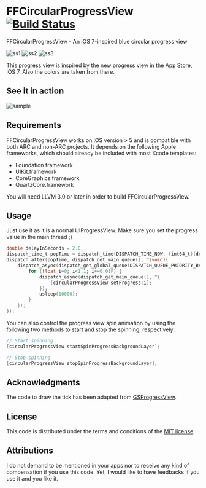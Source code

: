 FFCircularProgressView [![Build Status](https://travis-ci.org/elbryan/FFCircularProgressView.png?branch=master)](https://travis-ci.org/elbryan/FFCircularProgressView)
======================

FFCircularProgressView - An iOS 7-inspired blue circular progress view

![ss1](https://raw.github.com/elbryan/FFCircularProgressView/master/Media/ss1.png) ![ss2](https://raw.github.com/elbryan/FFCircularProgressView/master/Media/ss2.png) ![ss3](https://raw.github.com/elbryan/FFCircularProgressView/master/Media/ss3.png)

This progress view is inspired by the new progress view in the App Store, iOS 7. Also the colors are taken from there.

## See it in action

 ![sample](https://raw.github.com/elbryan/FFCircularProgressView/master/Media/sample.gif)

## Requirements

FFCircularProgressView works on iOS version > 5 and is compatible with both ARC and non-ARC projects. It depends on the following Apple frameworks, which should already be included with most Xcode templates:

* Foundation.framework
* UIKit.framework
* CoreGraphics.framework
* QuartzCore.framework

You will need LLVM 3.0 or later in order to build FFCircularProgressView.


## Usage

Just use it as it is a normal UIProgressView. Make sure you set the progress value in the main thread ;)

```objective-c
double delayInSeconds = 2.0;
dispatch_time_t popTime = dispatch_time(DISPATCH_TIME_NOW, (int64_t)(delayInSeconds * NSEC_PER_SEC));
dispatch_after(popTime, dispatch_get_main_queue(), ^(void){
    dispatch_async(dispatch_get_global_queue(DISPATCH_QUEUE_PRIORITY_BACKGROUND,0), ^{
        for (float i=0; i<1.1; i+=0.01F) {
            dispatch_async(dispatch_get_main_queue(), ^{
                [circularProgressView setProgress:i];
            });
            usleep(10000);
        }            
    });
});
```

You can also control the progress view spin animation by using the following two methods to start and stop the spinning, respectively:

```objective-c
// Start spinning
[circularProgressView startSpinProgressBackgroundLayer];

// Stop spinning
[circularProgressView stopSpinProgressBackgroundLayer];
```

## Acknowledgments

The code to draw the tick has been adapted from [GSProgressView](https://github.com/goosoftware/GSProgressView/blob/master/GSProgressView.m).

## License

This code is distributed under the terms and conditions of the [MIT license](LICENSE). 

## Attributions

I do not demand to be mentioned in your apps nor to receive any kind of compensation if you use this code. Yet, I would like to have feedbacks if you use it and you like it.
